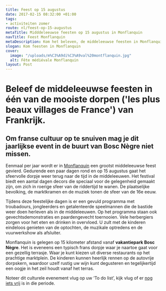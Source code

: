 ```yaml
---
title: Feest op 15 augustus
date: 2017-02-15 08:32:00 +01:00
tags:
- activiteiten zomer
route: nl/feest-op-15-augustus
metaTitle: Midddeleeuwse feesten op 15 augustus in Monflanquin
navTitle: Feest Monflanquin
metaDescription: Kom het beleven, de middeleeuwse feesten in Monflanquin  op 15 augustus
slogan: Kom feesten in Monflanquin
cover:
  image: "/uploads/m%C3%A9di%C3%A9val%20montflanquin.jpg"
  alt: Fête médiévale Monflanquin
layout: Post
---
```


# Beleef de middeleeuwse feesten in één van de mooiste dorpen ('les plus beaux villages de France') van Frankrijk. 

## Om franse cultuur op te snuiven mag je dit jaarlijkse event in de buurt van **Bosc Nègre niet missen**. 

Eenmaal per jaar wordt er in [Monflanquin](https://coeurdebastides.jimdo.com/) een grootst middeleeuwse feest gevierd. Gedurende een paar dagen rond en op 15 augustus gaat het sfeervolle dorpje weer terug naar de tijd in de middeleeuwen. Het festival biedt een aantal dagen decors die speciaal voor de gelegenheid gemaakt zijn, om zich in roerige sfeer van de riddertijd te wanen. De plaatselijke bevolking, de marktkramen en de muziek tonen de sfeer van de 16e eeuw. 

Tijdens deze feestelijke dagen is er een gevuld programma met troubadours, jongleerders en getalenteerde speelmannen die de bastide weer doen herleven als in de middeleeuwen. Op het programma staan ook gevechtsdemonstraties en paardengevecht toernooien. Vele herbergiers zorgen voor het eten en drinken in overvloed. U zult met de kinderen eindeloos genieten van de optochten, de muzikale optredens en de vuurwerkshow als afsluiter. 

Monflanquin is gelegen op 15 kilometer afstand vanaf **vakantiepark Bosc Nègre**. Het is eveneens een typisch frans dorpje waar je naartoe gaat voor een gezellig terrasje. Waar je kunt kiezen uit diverse restaurants op het prachtige marktplein. De kinderen kunnen heerlijk rennen op de autovrije dorpskern, waardoor uzelf rustig uw wijn kunt degusteren en tegelijkertijd een oogje in het zeil houdt vanaf het terras.

Noteer dit culturele evenement vlug op uw ‘To do list’, kijk vlug of er [nog iets vrij](https://boscnegrevacancesfr.premium.secureholiday.net/nl/14230/weekprices?_ga=1.199064047.1958865304.1484046152) is in die periode. 
